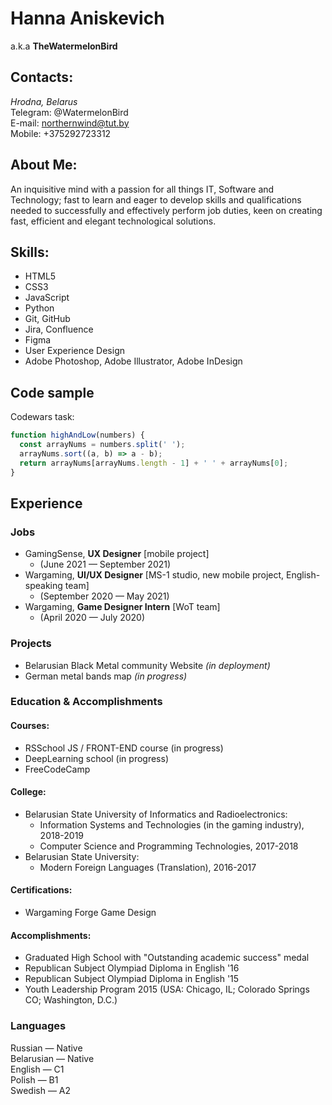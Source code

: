 # Hanna Aniskevich
a.k.a **TheWatermelonBird**
## Contacts:
*Hrodna, Belarus*\
Telegram: @WatermelonBird\
E-mail: northernwind@tut.by\
Mobile: +375292723312

## About Me:

An inquisitive mind with a passion for all things IT, Software and Technology; fast to learn and eager to develop skills and qualifications needed to successfully and effectively perform job duties, keen on creating fast, efficient and elegant technological solutions.

## Skills:
- HTML5
- CSS3
- JavaScript
- Python
- Git, GitHub
- Jira, Confluence
- Figma
- User Experience Design
- Adobe Photoshop, Adobe Illustrator, Adobe InDesign

## Code sample
Codewars task:
```js
function highAndLow(numbers) {
  const arrayNums = numbers.split(' ');
  arrayNums.sort((a, b) => a - b);
  return arrayNums[arrayNums.length - 1] + ' ' + arrayNums[0];
}
```

## Experience
### Jobs
- GamingSense, **UX Designer** [mobile project]
  - (June 2021 — September 2021)
- Wargaming, **UI/UX Designer** [MS-1 studio, new mobile project, English-speaking team] 
  - (September 2020 — May 2021)
- Wargaming, **Game Designer Intern** [WoT team] 
  - (April 2020 — July 2020)

### Projects
 - Belarusian Black Metal community Website *(in deployment)*
 - German metal bands map *(in progress)*

### Education & Accomplishments
#### Courses:
- RSSchool JS / FRONT-END course (in progress)
- DeepLearning school (in progress)
- FreeCodeCamp

#### College:
- Belarusian State University of Informatics and Radioelectronics:
  - Information Systems and Technologies (in the gaming industry), 2018-2019
  - Computer Science and Programming Technologies, 2017-2018
- Belarusian State University:
  - Modern Foreign Languages (Translation), 2016-2017

#### Certifications:
- Wargaming Forge Game Design

#### Accomplishments:
- Graduated High School with "Outstanding academic success" medal
- Republican Subject Olympiad Diploma in English '16 
- Republican Subject Olympiad Diploma in English '15
- Youth Leadership Program 2015 (USA: Chicago, IL; Colorado Springs CO; Washington, D.C.)

### Languages
Russian — Native\
Belarusian — Native\
English — C1\
Polish — B1\
Swedish — A2
